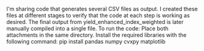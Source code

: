  I'm sharing code that generates several CSV files as output. I created these files at different stages to verify that the code at each step is working as desired.
 The final output from yield_enhanced_index_weighted is later manually compiled into a single file.
 To run the code:
 Place both attachments in the same directory.
 Install the required libraries with the following command: pip install pandas numpy cvxpy matplotlib
